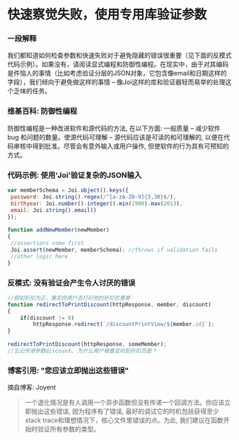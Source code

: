 # 快速察觉失败，使用专用库验证参数


### 一段解释

我们都知道如何检查参数和快速失败对于避免隐藏的错误很重要（见下面的反模式代码示例）。如果没有，请阅读显式编程和防御性编程。在现实中，由于对其编码是件恼人的事情（比如考虑验证分层的JSON对象，它包含像email和日期这样的字段），我们倾向于避免做这样的事情 – 像Joi这样的库和验证器轻而易举的处理这个乏味的任务。

### 维基百科: 防御性编程

防御性编程是一种改进软件和源代码的方法, 在以下方面: 一般质量 – 减少软件 bug 和问题的数量。使源代码可理解 – 源代码应该是可读的和可理解的, 以便在代码审核中得到批准。尽管会有意外输入或用户操作, 但使软件的行为具有可预知的方式。  



### 代码示例: 使用‘Joi’验证复杂的JSON输入

```javascript
var memberSchema = Joi.object().keys({
 password: Joi.string().regex(/^[a-zA-Z0-9]{3,30}$/),
 birthyear: Joi.number().integer().min(1900).max(2013),
 email: Joi.string().email()
});
 
function addNewMember(newMember)
{
 //assertions come first
 Joi.assert(newMember, memberSchema); //throws if validation fails
 //other logic here
}

```

### 反模式: 没有验证会产生令人讨厌的错误

```javascript
//假如折扣为正，重定向用户去打印他的折扣优惠劵
function redirectToPrintDiscount(httpResponse, member, discount)
{
    if(discount != 0)
        httpResponse.redirect(`/discountPrintView/${member.id}`);
}
 
redirectToPrintDiscount(httpResponse, someMember);
//忘记传递参数discount, 为什么用户被重定向到折扣页面？

```

### 博客引用: "您应该立即抛出这些错误"
 摘自博客: Joyent
 
 > 一个退化情况是有人调用一个异步函数但没有传递一个回调方法。你应该立即抛出这些错误, 因为程序有了错误, 最好的调试它的时机包括获得至少stack trace和理想情况下，核心文件里错误的点。为此, 我们建议在函数开始时验证所有参数的类型。